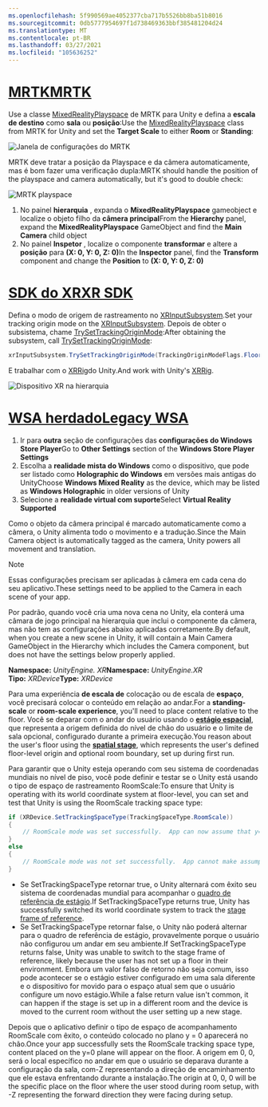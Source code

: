 ```yaml
---
ms.openlocfilehash: 5f990569ae4052377cba717b5526bb8ba51b8016
ms.sourcegitcommit: 0db5777954697f1d738469363bbf385481204d24
ms.translationtype: MT
ms.contentlocale: pt-BR
ms.lasthandoff: 03/27/2021
ms.locfileid: "105636252"
---
```

# <a name="mrtk"></a>[<span data-ttu-id="0bfec-101">MRTK</span><span class="sxs-lookup"><span data-stu-id="0bfec-101">MRTK</span></span>](#tab/mrtk)
<!-- NEVER CHANGE THE ABOVE LINE! -->

<span data-ttu-id="0bfec-102">Use a classe [MixedRealityPlayspace](https://docs.microsoft.com/dotnet/api/microsoft.mixedreality.toolkit.mixedrealityplayspace) de MRTK para Unity e defina a **escala de destino** como **sala** ou **posição**:</span><span class="sxs-lookup"><span data-stu-id="0bfec-102">Use the [MixedRealityPlayspace](https://docs.microsoft.com/dotnet/api/microsoft.mixedreality.toolkit.mixedrealityplayspace) class from MRTK for Unity and set the **Target Scale** to either **Room** or **Standing**:</span></span>

![Janela de configurações do MRTK](../../images/mrtk-target-scale.png)

<span data-ttu-id="0bfec-104">MRTK deve tratar a posição da Playspace e da câmera automaticamente, mas é bom fazer uma verificação dupla:</span><span class="sxs-lookup"><span data-stu-id="0bfec-104">MRTK should handle the position of the playspace and camera automatically, but it's good to double check:</span></span>

![MRTK playspace](../../images/mrtk-playspace.png)

1. <span data-ttu-id="0bfec-106">No painel **hierarquia** , expanda o **MixedRealityPlayspace** gameobject e localize o objeto filho da **câmera principal**</span><span class="sxs-lookup"><span data-stu-id="0bfec-106">From the **Hierarchy** panel, expand the **MixedRealityPlayspace** GameObject and find the **Main Camera** child object</span></span>
2. <span data-ttu-id="0bfec-107">No painel **Inspetor** , localize o componente **transformar** e altere a **posição** para **(X: 0, Y: 0, Z: 0)**</span><span class="sxs-lookup"><span data-stu-id="0bfec-107">In the **Inspector** panel, find the **Transform** component and change the **Position** to **(X: 0, Y: 0, Z: 0)**</span></span>

# <a name="xr-sdk"></a>[<span data-ttu-id="0bfec-108">SDK do XR</span><span class="sxs-lookup"><span data-stu-id="0bfec-108">XR SDK</span></span>](#tab/xr)
<!-- NEVER CHANGE THE ABOVE LINE! -->

<span data-ttu-id="0bfec-109">Defina o modo de origem de rastreamento no [XRInputSubsystem](https://docs.unity3d.com/Documentation/ScriptReference/XR.XRInputSubsystem.html).</span><span class="sxs-lookup"><span data-stu-id="0bfec-109">Set your tracking origin mode on the [XRInputSubsystem](https://docs.unity3d.com/Documentation/ScriptReference/XR.XRInputSubsystem.html).</span></span> <span data-ttu-id="0bfec-110">Depois de obter o subsistema, chame [TrySetTrackingOriginMode](https://docs.unity3d.com/Documentation/ScriptReference/XR.XRInputSubsystem.TrySetTrackingOriginMode.html):</span><span class="sxs-lookup"><span data-stu-id="0bfec-110">After obtaining the subsystem, call [TrySetTrackingOriginMode](https://docs.unity3d.com/Documentation/ScriptReference/XR.XRInputSubsystem.TrySetTrackingOriginMode.html):</span></span>

```cs
xrInputSubsystem.TrySetTrackingOriginMode(TrackingOriginModeFlags.Floor);
```

<span data-ttu-id="0bfec-111">E trabalhar com o [XRRig](https://docs.unity3d.com/Manual/configuring-project-for-xr.html)do Unity.</span><span class="sxs-lookup"><span data-stu-id="0bfec-111">And work with Unity's [XRRig](https://docs.unity3d.com/Manual/configuring-project-for-xr.html).</span></span>

![Dispositivo XR na hierarquia](../../images/xrsdk-xrrig.png)

# <a name="legacy-wsa"></a>[<span data-ttu-id="0bfec-113">WSA herdado</span><span class="sxs-lookup"><span data-stu-id="0bfec-113">Legacy WSA</span></span>](#tab/wsa)
<!-- NEVER CHANGE THE ABOVE LINE! -->

1. <span data-ttu-id="0bfec-114">Ir para **outra** seção de configurações das **configurações do Windows Store Player**</span><span class="sxs-lookup"><span data-stu-id="0bfec-114">Go to **Other Settings** section of the **Windows Store Player Settings**</span></span>
2. <span data-ttu-id="0bfec-115">Escolha a **realidade mista do Windows** como o dispositivo, que pode ser listado como **Holographic do Windows** em versões mais antigas do Unity</span><span class="sxs-lookup"><span data-stu-id="0bfec-115">Choose **Windows Mixed Reality** as the device, which may be listed as **Windows Holographic** in older versions of Unity</span></span>
3. <span data-ttu-id="0bfec-116">Selecione a **realidade virtual com suporte**</span><span class="sxs-lookup"><span data-stu-id="0bfec-116">Select **Virtual Reality Supported**</span></span>

<span data-ttu-id="0bfec-117">Como o objeto da câmera principal é marcado automaticamente como a câmera, o Unity alimenta todo o movimento e a tradução.</span><span class="sxs-lookup"><span data-stu-id="0bfec-117">Since the Main Camera object is automatically tagged as the camera, Unity powers all movement and translation.</span></span>

>[!NOTE]
><span data-ttu-id="0bfec-118">Essas configurações precisam ser aplicadas à câmera em cada cena do seu aplicativo.</span><span class="sxs-lookup"><span data-stu-id="0bfec-118">These settings need to be applied to the Camera in each scene of your app.</span></span>
>
><span data-ttu-id="0bfec-119">Por padrão, quando você cria uma nova cena no Unity, ela conterá uma câmara de jogo principal na hierarquia que inclui o componente da câmera, mas não tem as configurações abaixo aplicadas corretamente.</span><span class="sxs-lookup"><span data-stu-id="0bfec-119">By default, when you create a new scene in Unity, it will contain a Main Camera GameObject in the Hierarchy which includes the Camera component, but does not have the settings below properly applied.</span></span>

<span data-ttu-id="0bfec-120">**Namespace:** *UnityEngine. XR*</span><span class="sxs-lookup"><span data-stu-id="0bfec-120">**Namespace:** *UnityEngine.XR*</span></span><br>
<span data-ttu-id="0bfec-121">**Tipo:** *XRDevice*</span><span class="sxs-lookup"><span data-stu-id="0bfec-121">**Type:** *XRDevice*</span></span>

<span data-ttu-id="0bfec-122">Para uma experiência **de escala de** colocação ou de escala de **espaço**, você precisará colocar o conteúdo em relação ao andar.</span><span class="sxs-lookup"><span data-stu-id="0bfec-122">For a **standing-scale** or **room-scale experience**, you'll need to place content relative to the floor.</span></span> <span data-ttu-id="0bfec-123">Você se deparar com o andar do usuário usando o **[estágio espacial](../../../../design/coordinate-systems.md#spatial-coordinate-systems)**, que representa a origem definida do nível de chão do usuário e o limite de sala opcional, configurado durante a primeira execução.</span><span class="sxs-lookup"><span data-stu-id="0bfec-123">You reason about the user's floor using the **[spatial stage](../../../../design/coordinate-systems.md#spatial-coordinate-systems)**, which represents the user's defined floor-level origin and optional room boundary, set up during first run.</span></span>

<span data-ttu-id="0bfec-124">Para garantir que o Unity esteja operando com seu sistema de coordenadas mundiais no nível de piso, você pode definir e testar se o Unity está usando o tipo de espaço de rastreamento RoomScale:</span><span class="sxs-lookup"><span data-stu-id="0bfec-124">To ensure that Unity is operating with its world coordinate system at floor-level, you can set and test that Unity is using the RoomScale tracking space type:</span></span>

```cs
if (XRDevice.SetTrackingSpaceType(TrackingSpaceType.RoomScale))
{
    // RoomScale mode was set successfully.  App can now assume that y=0 in Unity world coordinate represents the floor.
}
else
{
    // RoomScale mode was not set successfully.  App cannot make assumptions about where the floor plane is.
}
```

* <span data-ttu-id="0bfec-125">Se SetTrackingSpaceType retornar true, o Unity alternará com êxito seu sistema de coordenadas mundiaI para acompanhar o [quadro de referência de estágio](../../../../design/coordinate-systems.md#spatial-coordinate-systems).</span><span class="sxs-lookup"><span data-stu-id="0bfec-125">If SetTrackingSpaceType returns true, Unity has successfully switched its world coordinate system to track the [stage frame of reference](../../../../design/coordinate-systems.md#spatial-coordinate-systems).</span></span>
* <span data-ttu-id="0bfec-126">Se SetTrackingSpaceType retornar false, o Unity não poderá alternar para o quadro de referência de estágio, provavelmente porque o usuário não configurou um andar em seu ambiente.</span><span class="sxs-lookup"><span data-stu-id="0bfec-126">If SetTrackingSpaceType returns false, Unity was unable to switch to the stage frame of reference, likely because the user has not set up a floor in their environment.</span></span> <span data-ttu-id="0bfec-127">Embora um valor falso de retorno não seja comum, isso pode acontecer se o estágio estiver configurado em uma sala diferente e o dispositivo for movido para o espaço atual sem que o usuário configure um novo estágio.</span><span class="sxs-lookup"><span data-stu-id="0bfec-127">While a false return value isn't common, it can happen if the stage is set up in a different room and the device is moved to the current room without the user setting up a new stage.</span></span>

<span data-ttu-id="0bfec-128">Depois que o aplicativo definir o tipo de espaço de acompanhamento RoomScale com êxito, o conteúdo colocado no plano y = 0 aparecerá no chão.</span><span class="sxs-lookup"><span data-stu-id="0bfec-128">Once your app successfully sets the RoomScale tracking space type, content placed on the y=0 plane will appear on the floor.</span></span> <span data-ttu-id="0bfec-129">A origem em 0, 0, será o local específico no andar em que o usuário se deparava durante a configuração da sala, com-Z representando a direção de encaminhamento que ele estava enfrentando durante a instalação.</span><span class="sxs-lookup"><span data-stu-id="0bfec-129">The origin at 0, 0, 0 will be the specific place on the floor where the user stood during room setup, with -Z representing the forward direction they were facing during setup.</span></span>